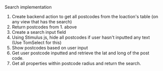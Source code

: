 Search implementation

1. Create backend action to get all postcodes from the loaction's table (on any view that has the search)
2. Return postcodes from 1. above
3. Create a search input field
4. Using Stimulus js, hide all postcodes if user hasn't inputted any text (Use TomSelect for this)
5. Show postcodes based on user input
6. Get user postcode inputted and retrieve the lat and long of the post code.
7. Get all properties within postcode radius and return the search.

